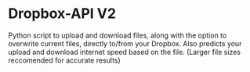# Dropbox-API V2

Python script to upload and download files, along with the option to overwrite current files, directly to/from your Dropbox. 
Also predicts your upload and download internet speed based on the file. (Larger file sizes reccomended for accurate results) 
